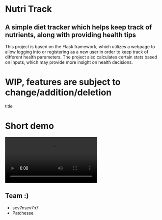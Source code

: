 # Nutri Track
## A simple diet tracker which helps keep track of nutrients, along with providing health tips

This project is based on the Flask framework, which utilizes a webpage to allow logging into or registering as a new user in order to keep track of different health parameters. The project also calculates certain stats based on inputs, which may provide more insight on health decisions.

# WIP, features are subject to change/addition/deletion
title

# Short demo
<video src="https://raw.githubusercontent.com/sev7nsev7n7/nutrition-tracker/main/media/demo.mp4" autoplay loop></video>

## Team :)
- sev7nsev7n7
- Patchesse
